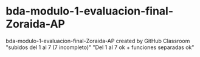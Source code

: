 # bda-modulo-1-evaluacion-final-Zoraida-AP
bda-modulo-1-evaluacion-final-Zoraida-AP created by GitHub Classroom
"subidos del 1 al 7 (7 incompleto)"
"Del 1 al 7 ok  +  funciones separadas ok"
